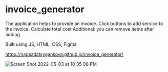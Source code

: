 # invoice_generator


The application helps to provide an invoice. 
Click buttons to add service to the invoice. 
Calculate total cost 
Additional: you can remove items after adding 

Built using JS, HTML, CSS, Figma


https://nadezdatsygankova.github.io/invoice_generator/


![Screen Shot 2022-05-03 at 10 35 08 PM](https://user-images.githubusercontent.com/47821694/166616192-c5fe9458-1c2a-47a3-a714-371a5595ca16.jpg)
